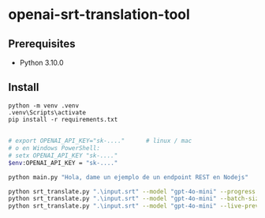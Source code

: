 # openai-srt-translation-tool

## Prerequisites

- Python 3.10.0

## Install

```
python -m venv .venv
.venv\Scripts\activate
pip install -r requirements.txt
```

##

```bash
# export OPENAI_API_KEY="sk-...."      # linux / mac
# o en Windows PowerShell:
# setx OPENAI_API_KEY "sk-...."
$env:OPENAI_API_KEY = "sk-...."

python main.py "Hola, dame un ejemplo de un endpoint REST en Nodejs"
```

```bash
python srt_translate.py ".\input.srt" --model "gpt-4o-mini" --progress
python srt_translate.py ".\input.srt" --model "gpt-4o-mini" --batch-size "10" --progress
python srt_translate.py ".\input.srt" --model "gpt-4o-mini" --live-preview
```
